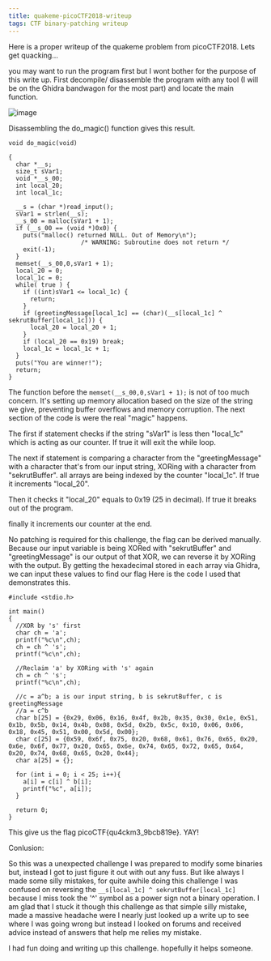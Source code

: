 ```yaml
---
title: quakeme-picoCTF2018-writeup
tags: CTF binary-patching writeup
---
```


Here is a proper writeup of the quakeme problem from picoCTF2018. Lets get quacking...

you may want to run the program first but I wont bother for the purpose of this write up.
First decompile/ disassemble the program with any tool (I will be on the Ghidra bandwagon for the most part) and locate the main function.

![image](/assets\img\Quakeme-0.png)

Disassembling the do_magic() function gives this result.


```
void do_magic(void)

{
  char *__s;
  size_t sVar1;
  void *__s_00;
  int local_20;
  int local_1c;

  __s = (char *)read_input();
  sVar1 = strlen(__s);
  __s_00 = malloc(sVar1 + 1);
  if (__s_00 == (void *)0x0) {
    puts("malloc() returned NULL. Out of Memory\n");
                    /* WARNING: Subroutine does not return */
    exit(-1);
  }
  memset(__s_00,0,sVar1 + 1);
  local_20 = 0;
  local_1c = 0;
  while( true ) {
    if ((int)sVar1 <= local_1c) {
      return;
    }
    if (greetingMessage[local_1c] == (char)(__s[local_1c] ^ sekrutBuffer[local_1c])) {
      local_20 = local_20 + 1;
    }
    if (local_20 == 0x19) break;
    local_1c = local_1c + 1;
  }
  puts("You are winner!");
  return;
}
```

The function before the ```memset(__s_00,0,sVar1 + 1);``` is not of too much concern. It's setting up memory allocation based on the size of the string we give, preventing buffer overflows and memory corruption. The next section of the code is were the real "magic" happens.

The first if statement checks if the string "sVar1" is less then "local_1c" which is acting as our counter. If true it will exit the while loop.

The next if statement is comparing a character from the "greetingMessage" with a character that's from our input string, XORing with a character from "sekrutBuffer". all arrays are being indexed by the counter "local_1c". If true it increments "local_20".

Then it checks it "local_20" equals to 0x19 (25 in decimal). If true it breaks out of the program.

finally it increments our counter at the end.

No patching is required for this challenge, the flag can be derived manually. Because our input variable is being XORed with "sekrutBuffer" and "greetingMessage" is our output of that XOR, we can reverse it by XORing with the output. By getting the hexadecimal stored in each array via Ghidra, we can input these values to find our flag Here is the code I used that demonstrates this.

```
#include <stdio.h>

int main()
{
  //XOR by 's' first
  char ch = 'a';
  printf("%c\n",ch);
  ch = ch ^ 's';
  printf("%c\n",ch);

  //Reclaim 'a' by XORing with 's' again
  ch = ch ^ 's';
  printf("%c\n",ch);

  //c = a^b; a is our input string, b is sekrutBuffer, c is greetingMessage
  //a = c^b
  char b[25] = {0x29, 0x06, 0x16, 0x4f, 0x2b, 0x35, 0x30, 0x1e, 0x51, 0x1b, 0x5b, 0x14, 0x4b, 0x08, 0x5d, 0x2b, 0x5c, 0x10, 0x06, 0x06, 0x18, 0x45, 0x51, 0x00, 0x5d, 0x00};
  char c[25] = {0x59, 0x6f, 0x75, 0x20, 0x68, 0x61, 0x76, 0x65, 0x20, 0x6e, 0x6f, 0x77, 0x20, 0x65, 0x6e, 0x74, 0x65, 0x72, 0x65, 0x64, 0x20, 0x74, 0x68, 0x65, 0x20, 0x44};
  char a[25] = {};

  for (int i = 0; i < 25; i++){
    a[i] = c[i] ^ b[i];
    printf("%c", a[i]);
  }

  return 0;
}
```
This give us the flag picoCTF{qu4ckm3_9bcb819e}. YAY!

Conlusion:

So this was a unexpected challenge I was prepared to modify some binaries but, instead I got to just figure it out with out any fuss. But like always I made some silly mistakes, for quite awhile doing this challenge I was confused on reversing the ```__s[local_1c] ^ sekrutBuffer[local_1c]``` because I miss took the '^' symbol as a power sign not a binary operation. I am glad that I stuck it though this challenge as that simple silly mistake, made a massive headache were I nearly just looked up a write up to see where I was going wrong but instead I looked on forums and received advice instead of answers that help me relies my mistake.

I had fun doing and writing up this challenge. hopefully it helps someone.
